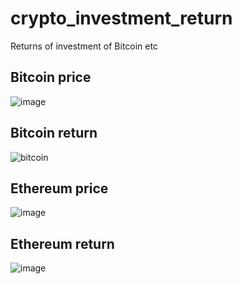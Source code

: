 # crypto_investment_return
Returns of investment of Bitcoin etc

## Bitcoin price

![image](https://github.com/user-attachments/assets/887c9111-b8cc-43bc-8a37-3efc6ede9db7)

## Bitcoin return

![bitcoin](https://github.com/user-attachments/assets/e9c3007f-019e-4ad9-a780-83c294a66d25)

## Ethereum price

![image](https://github.com/user-attachments/assets/b1f3a2cf-cf47-4072-a566-026c319d5186)

## Ethereum return 

![image](https://github.com/user-attachments/assets/88ef5f17-1b5d-4d7e-b556-f2247529e8d4)

